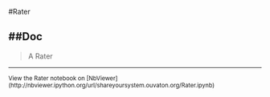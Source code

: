 
<!--
FrozenIsBool False
-->

#Rater

##Doc
----


> 
> A Rater
> 
> 

----

<small>
View the Rater notebook on [NbViewer](http://nbviewer.ipython.org/url/shareyoursystem.ouvaton.org/Rater.ipynb)
</small>

